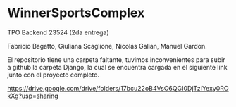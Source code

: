 # WinnerSportsComplex
TPO Backend 23524 (2da entrega)

Fabricio Bagatto,
Giuliana Scaglione,
Nicolás Galian,
Manuel Gardon.

El repositorio tiene una carpeta faltante, tuvimos inconvenientes para subir a github la carpeta Django,
la cual se encuentra cargada en el siguiente link junto con el proyecto completo.

https://drive.google.com/drive/folders/17bcu22oB4VsO6QGI0DjTzIYexy0ROkXg?usp=sharing
